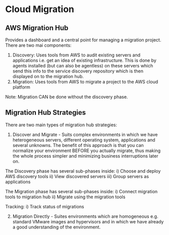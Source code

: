 # Cloud Migration

AWS Migration Hub
-----------------
Provides a dashboard and a central point for managing a migration project. 
There are two mai components:

1. Discovery: Uses tools from AWS to audit existing servers and applications i.e. get an idea of existing infrastructure. This is done by agents installed (but can also be agentless) on these servers which send this info to the service discovery repository which is then displayed on to the migration hub.
2. Migration: Uses tools from AWS to migrate a project to the AWS cloud platform

Note: Migration CAN be done without the discovery phase.

Migration Hub Strategies
------------------------
There are two main types of migration hub strategies:

1. Discover and Migrate - Suits complex environments in which we have heterogeneous servers, different operating system, applications and several unknowns. The benefit of this approach is that you can normalize your environment BEFORE you actually migrate, thus making the whole process simpler and minimizing business interruptions later on.

The Discovery phase has several sub-phases inside: 
    i) Choose and deploy AWS discovery tools 
    ii) View discovered servers
    iii) Group servers as applications
    
 The Migration phase has several sub-phases inside: 
    i) Connect migration tools to migration hub
    ii) Migrate using the migration tools
    
 Tracking:
    i) Track status of migrations
    
    
 2. Migration Directly - Suites environments which are homogeneous e.g. standard VMware images and hypervisors and in which we have already a good understanding of the environment.
